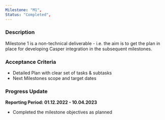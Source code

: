 ```yaml
---
Milestone: "M1",
Status: "Completed",
---
```

<!--lang:en--> 
### Description

Milestone 1 is a non-technical deliverable - i.e. the aim is to get the plan in place for developing Casper integration in the subsequent milestones.

### Acceptance Criteria
- Detailed Plan with clear set of tasks & subtasks
- Next Milestones scope and target dates

### Progress Update

**Reporting Period: 01.12.2022 - 10.04.2023**
- Completed the milestone objectives as planned
